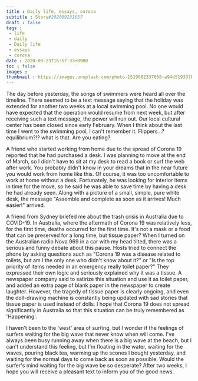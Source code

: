 ```yaml
---
title : Daily life, essays, corona
subtitle : Story#202009231657
draft : false
tags :
 - life
 - daily
 - Daily life
 - essays
 - corona
date : 2020-09-23T16:57:33+0900
toc : false
images : 
thumbnail : https://images.unsplash.com/photo-1519682337058-a94d519337bc?ixlib=rb-1.2.1&q=85&fm=jpg&crop=entropy&cs=srgb&ixid=eyJhcHBfaWQiOjE1NTU0OX0
---
```

The day before yesterday, the songs of swimmers were heard all over the timeline. There seemed to be a text message saying that the holiday was extended for another two weeks at a local swimming pool. No one would have expected that the operation would resume from next week, but after receiving such a text message, the power will run out. Our local cultural center has been closed since early February. When I think about the last time I went to the swimming pool, I can't remember it. Flippers...? equilibrium?!? what is that. Are you eating?  

A friend who started working from home due to the spread of Corona 19 reported that he had purchased a desk. I was planning to move at the end of March, so I didn't have to sit at my desk to read a book or surf the web after work. You probably didn't know in your dreams that in the near future you would work from home like this. Of course, it was too uncomfortable to work at home without a desk. Fortunately, he was looking for interior items in time for the move, so he said he was able to save time by having a desk he had already seen. Along with a picture of a small, simple, pure white desk, the message "Assemble and complete as soon as it arrives! Much easier!" arrived.  

A friend from Sydney briefed me about the trash crisis in Australia due to COVID-19. In Australia, where the aftermath of Corona 19 was relatively less, for the first time, deaths occurred for the first time. It's not a mask or a food that can be preserved for a long time, but tissue paper? When I turned on the Australian radio Nova 969 in a car with my head tilted, there was a serious and funny debate about this pause. Hosts tried to connect the phone by asking questions such as "Corona 19 was a disease related to toilets, but am I the only one who didn't know about it?" or "Is the top priority of items needed in an emergency really toilet paper?" They expressed their own logic and seriously explained why it was a tissue. A newspaper company said to satirize this situation and use it as toilet paper, and added an extra page of blank paper in the newspaper to create laughter. However, the tragedy of tissue paper is clearly ongoing, and even the doll-drawing machine is constantly being updated with sad stories that tissue paper is used instead of dolls. I hope that Corona 19 does not spread significantly in Australia so that this situation can be truly remembered as 'Happening'.  

I haven't been to the 'west' area of surfing, but I wonder if the feelings of surfers waiting for the big wave that never know when will come. I've always been busy running away when there is a big wave at the beach, but I can't understand this feeling, but I'm floating in the water, waiting for the waves, pouring black tea, warming up the scones I bought yesterday, and waiting for the normal days to come back as soon as possible. Would the surfer's mind waiting for the big wave be so desperate? After two weeks, I hope you will receive a pleasant text to inform you of the good news.  
